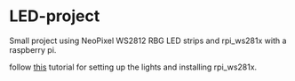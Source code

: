 # LED-project
Small project using NeoPixel WS2812 RBG LED strips and rpi_ws281x with a raspberry pi. 

follow [this](https://tutorials-raspberrypi.com/connect-control-raspberry-pi-ws2812-rgb-led-strips/) tutorial for setting up the lights and installing rpi_ws281x.
